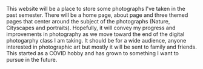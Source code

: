 This website will be a place to store some photographs I've taken in the past semester. There will be a home page, about page and three themed pages that center around the subject of the photographs (Nature, Cityscapes and portraits). Hopefully, it will convey my progress and improvements in photography as we move toward the end of the digital photogarphy class I am taking. It should be for a wide audience, anyone interested in photographic art but mostly it will be sent to family and friends. This started as a COVID hobby and has grown to something I want to pursue in the future.